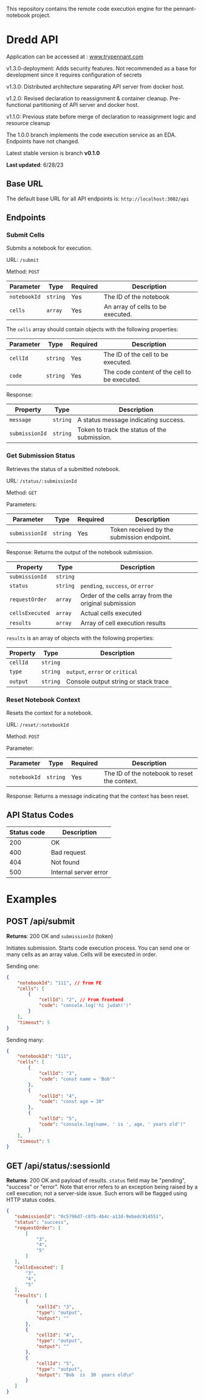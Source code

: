 This repository contains the remote code execution engine for the pennant-notebook project.

# Dredd API

Application can be accessed at : www.trypennant.com

v1.3.0-deployment: Adds security features. Not recommended as a base for development since it requires configuration of secrets

v1.3.0: Distributed architecture separating API server from docker host.

v1.2.0: Revised declaration to reassignment & container cleanup. Pre-functional partitioning of API server and docker host.

v1.1.0: Previous state before merge of declaration to reassignment logic and resource cleanup 

The 1.0.0 branch implements the code execution service as an EDA. Endpoints have not changed.

Latest stable version is branch **v0.1.0**

**Last updated**: 6/28/23

## Base URL
The default base URL for all API endpoints is: `http://localhost:3002/api`

## Endpoints

### Submit Cells
Submits a notebook for execution.

URL: `/submit`

Method: `POST`

Parameter | Type | Required | Description
--- | --- | --- | ---
`notebookId` | `string` | Yes | The ID of the notebook
`cells` | `array` | Yes | An array of cells to be executed.

The `cells` array should contain objects with the following properties:

Parameter | Type | Required | Description
--- | --- | --- | ---
`cellId` | `string` | Yes | The ID of the cell to be executed.
`code` | `string` | Yes | The code content of the cell to be executed.

Response:

Property | Type | Description
--- | --- | ---
`message` | `string` | A status message indicating success.
`submissionId` | `string` | Token to track the status of the submission.

### Get Submission Status
Retrieves the status of a submitted notebook.

URL: `/status/:submissionId`

Method: `GET`

Parameters:

Parameter | Type | Required | Description
--- | --- | --- | ---
`submissionId` | `string` | Yes | Token received by the submission endpoint.

Response:
Returns the output of the notebook submission.

Property | Type | Description
--- | --- | ---
`submissionId` | `string` |
`status` | `string` | `pending`, `success`, or `error`
`requestOrder` | `array` | Order of the cells array from the original submission
`cellsExecuted` | `array` | Actual cells executed
`results` | `array` | Array of cell execution results

`results` is an array of objects with the following properties:

Property | Type | Description
--- | --- | ---
`cellId` | `string` |
`type` | `string` | `output`, `error` or `critical`
`output` | `string` | Console output string or stack trace

### Reset Notebook Context
Resets the context for a notebook.

URL: `/reset/:notebookId`

Method: `POST`

Parameter:

Parameter | Type | Required | Description
--- | --- | --- | ---
`notebookId` | `string` | Yes | The ID of the notebook to reset the context.

Response:
Returns a message indicating that the context has been reset.

## API Status Codes

Status code | Description
--- | ---
200 | OK
400 | Bad request
404 | Not found
500 | Internal server error



# Examples

## POST /api/submit
**Returns**: 200 OK and `submissionId` (token)

Initiates submission. Starts code execution process. You can send one or many cells as an array value. Cells will be executed in order.

Sending one:
```json
{
	"notebookId": "111", // from FE
	"cells": [
    	{
        	"cellId": "2", // From frontend
        	"code": "console.log('hi judah!')"
    	}
	],
	"timeout": 5
}
```

Sending many:
```json
{
	"notebookId": "111",
	"cells": [  
    	{
        	"cellId": "3",
        	"code": "const name = 'Bob'"
    	},
    	{
        	"cellId": "4",
        	"code": "const age = 30"
    	},
    	{
        	"cellId": "5",
        	"code": "console.log(name, ' is ', age, ' years old')"
    	}
	],
	"timeout": 5
}
```


## GET /api/status/:sessionId
**Returns**: 200 OK and payload of results. `status` field may be "pending", "success" or "error". Note that error refers to an exception being raised by a cell execution; not a server-side issue. Such errors will be flagged using HTTP status codes.

```json
{
   "submissionId": "0c5796d7-c8fb-4b4c-a13d-9ebedc914551",
   "status": "success",
   "requestOrder": [
       [
           "3",
           "4",
           "5"
       ]
   ],
   "cellsExecuted": [
       "3",
       "4",
       "5"
   ],
   "results": [
       {
           "cellId": "3",
           "type": "output",
           "output": ""
       },
       {
           "cellId": "4",
           "type": "output",
           "output": ""
       },
       {
           "cellId": "5",
           "type": "output",
           "output": "Bob  is  30  years old\n"
       }
   ]
}
```
